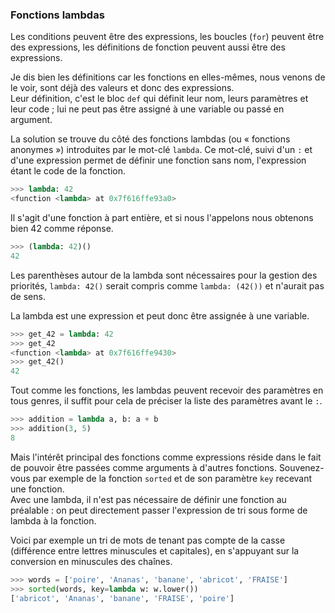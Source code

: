 ### Fonctions lambdas

Les conditions peuvent être des expressions, les boucles (`for`) peuvent être des expressions, les définitions de fonction peuvent aussi être des expressions.

Je dis bien les définitions car les fonctions en elles-mêmes, nous venons de le voir, sont déjà des valeurs et donc des expressions.  
Leur définition, c'est le bloc `def` qui définit leur nom, leurs paramètres et leur code ; lui ne peut pas être assigné à une variable ou passé en argument.

La solution se trouve du côté des fonctions lambdas (ou « fonctions anonymes ») introduites par le mot-clé `lambda`.
Ce mot-clé, suivi d'un `:` et d'une expression permet de définir une fonction sans nom, l'expression étant le code de la fonction.

```python
>>> lambda: 42
<function <lambda> at 0x7f616ffe93a0>
```

Il s'agit d'une fonction à part entière, et si nous l'appelons nous obtenons bien 42 comme réponse.

```python
>>> (lambda: 42)()
42
```

Les parenthèses autour de la lambda sont nécessaires pour la gestion des priorités, `lambda: 42()` serait compris comme `lambda: (42())` et n'aurait pas de sens.

La lambda est une expression et peut donc être assignée à une variable.

```python
>>> get_42 = lambda: 42
>>> get_42
<function <lambda> at 0x7f616ffe9430>
>>> get_42()
42
```

Tout comme les fonctions, les lambdas peuvent recevoir des paramètres en tous genres, il suffit pour cela de préciser la liste des paramètres avant le `:`.

```python
>>> addition = lambda a, b: a + b
>>> addition(3, 5)
8
```

Mais l'intérêt principal des fonctions comme expressions réside dans le fait de pouvoir être passées comme arguments à d'autres fonctions.
Souvenez-vous par exemple de la fonction `sorted` et de son paramètre `key` recevant une fonction.  
Avec une lambda, il n'est pas nécessaire de définir une fonction au préalable : on peut directement passer l'expression de tri sous forme de lambda à la fonction.

Voici par exemple un tri de mots de tenant pas compte de la casse (différence entre lettres minuscules et capitales), en s'appuyant sur la conversion en minuscules des chaînes.

```python
>>> words = ['poire', 'Ananas', 'banane', 'abricot', 'FRAISE']
>>> sorted(words, key=lambda w: w.lower())
['abricot', 'Ananas', 'banane', 'FRAISE', 'poire']
```

